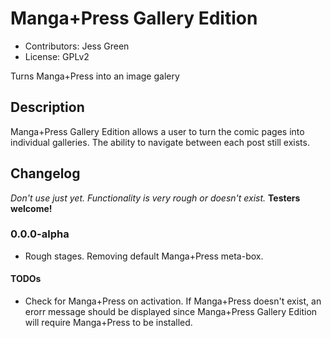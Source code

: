 # Manga+Press Gallery Edition

* Contributors: Jess Green
* License: GPLv2

Turns Manga+Press into an image galery

## Description
Manga+Press Gallery Edition allows a user to turn the comic pages into individual galleries. The ability to navigate between each post still exists.

## Changelog
_Don't use just yet. Functionality is very rough or doesn't exist._ __Testers welcome!__
### 0.0.0-alpha
* Rough stages. Removing default Manga+Press meta-box.

#### TODOs
* Check for Manga+Press on activation. If Manga+Press doesn't exist, an erorr message should be displayed since Manga+Press Gallery Edition will require Manga+Press to be installed.
